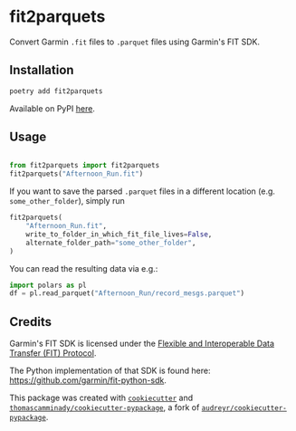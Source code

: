 # fit2parquets

Convert Garmin `.fit` files to `.parquet` files using Garmin's FIT SDK.

## Installation

```bash
poetry add fit2parquets
```

Available on PyPI [here](https://pypi.org/project/fit2parquets/).

## Usage

```python

from fit2parquets import fit2parquets
fit2parquets("Afternoon_Run.fit")
```

If you want to save the parsed `.parquet` files in a different location (e.g. `some_other_folder`), simply run

```python
fit2parquets(
    "Afternoon_Run.fit",
    write_to_folder_in_which_fit_file_lives=False,
    alternate_folder_path="some_other_folder",
)
```

You can read the resulting data via e.g.:

```python
import polars as pl
df = pl.read_parquet("Afternoon_Run/record_mesgs.parquet")
```

## Credits

Garmin's FIT SDK is licensed under the [Flexible and Interoperable Data Transfer (FIT) Protocol](https://developer.garmin.com/fit/download/).

The Python implementation of that SDK is found here: https://github.com/garmin/fit-python-sdk.

This package was created with [`cookiecutter`](https://github.com/audreyr/cookiecutter) and [`thomascamminady/cookiecutter-pypackage`](https://github.com/thomascamminady/cookiecutter-pypackage), a fork of [`audreyr/cookiecutter-pypackage`](https://github.com/audreyr/cookiecutter-pypackage).
